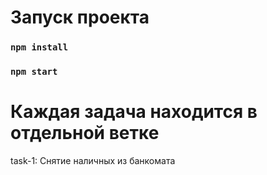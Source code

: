 # Запуск проекта

### `npm install`
### `npm start`

# Каждая задача находится в отдельной ветке

task-1: Снятие наличных из банкомата